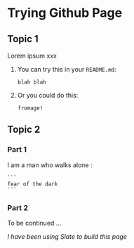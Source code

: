 # Trying Github Page

## Topic 1

Lorem ipsum xxx
1. You can try this in your `README.md`:

    ```
    blah blah
    ```

2. Or you could do this:

    ```
    fromage!
    ```

## Topic 2

### Part 1

I am a man who walks alone :

    ```
    fear of the dark
    ```

### Part 2

To be continued ...


*I have been using Slate to build this page*
